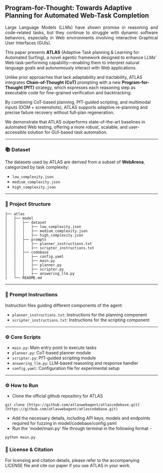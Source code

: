 ## Program-for-Thought: Towards Adaptive Planning for Automated Web-Task Completion

<p align="justify"> Large Language Models (LLMs) have shown promise in reasoning and code-related tasks, but they continue to struggle with dynamic software behaviors, especially in Web environments involving interactive Graphical User Interfaces (GUIs).

This paper presents **ATLAS** (Adaptive Task planning & Learning for Automated Surfing), a novel agentic framework designed to enhance LLMs’ Web task-performing capability—enabling them to interpret natural language goals and autonomously interact with Web applications.

Unlike prior approaches that lack adaptability and tractability, ATLAS integrates **Chain-of-Thought (CoT)** prompting with a new **Program-for-Thought (PfT)** strategy, which expresses each reasoning step as executable code for fine-grained verification and backtracking.

By combining CoT-based planning, PfT-guided scripting, and multimodal inputs (DOM + screenshots), ATLAS supports adaptive re-planning and precise failure recovery without full-plan regeneration.

We demonstrate that ATLAS outperforms state-of-the-art baselines in automated Web testing, offering a more robust, scalable, and user-accessible solution for GUI-based task automation.

</p>

---

### 📚 Dataset

The datasets used by ATLAS are derived from a subset of **WebArena**, categorized by task complexity:

- `low_complexity.json`
- `medium_complexity.json`
- `high_complexity.json`

---

### 📁 Project Structure
```
├── atlas
│   ├── model
│   │   ├── dataset
│   │   │   ├── low_complexity.json
│   │   │   ├── medium_complexity.json
│   │   │   ├── high_complexity.json
│   │   ├── prompts
│   │   │   ├── planner_instructions.txt
│   │   │   ├── scripter_instructions.txt
│   │   ├── codebase
│   │   │   ├── config.yaml
│   │   │   ├── main.py
│   │   │   ├── planner.py
│   │   │   ├── scripter.py
│   │   │   ├── answering_llm.py
|   └── README.md
```

---

### 🧠 Prompt Instructions

Instruction files guiding different components of the agent:

- `planner_instructions.txt`: Instructions for the planning component
- `scripter_instructions.txt`: Instructions for the scripting component

---

### ⚙️ Core Scripts

- `main.py`: Main entry point to execute tasks
- `planner.py`: CoT-based planner module
- `scripter.py`: PfT-guided scripting module
- `answering_llm.py`: LLM-based reasoning and response handler
- `config.yaml`: Configuration file for experimental setup

---

### ⚙️ How to Run
- Clone the official github repository for ATLAS
```
git clone [https://github.com/atlaswebagent/atlascodebase.git](https://github.com/atlaswebagent/atlascodebase.git)
```
-  Add the necessary details, including API keys, models and endpoints required for fuzzing in model/codebase/config.yaml
-  Run the 'model/main.py' file through terminal in the following format - 
```
python main.py 
```
  ### 📄 License & Citation

For licensing and citation details, please refer to the accompanying LICENSE file and cite our paper if you use ATLAS in your work.

